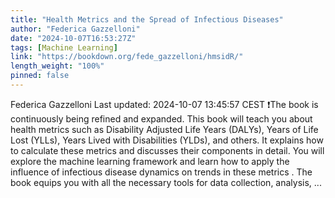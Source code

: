 ```yaml
---
title: "Health Metrics and the Spread of Infectious Diseases"
author: "Federica Gazzelloni"
date: "2024-10-07T16:53:27Z"
tags: [Machine Learning]
link: "https://bookdown.org/fede_gazzelloni/hmsidR/"
length_weight: "100%"
pinned: false
---
```


Federica Gazzelloni Last updated: 2024-10-07 13:45:57 CEST ❗️The book is continuously being refined and expanded. This book will teach you about health metrics such as Disability Adjusted Life Years (DALYs), Years of Life Lost (YLLs), Years Lived with Disabilities (YLDs), and others. It explains how to calculate these metrics and discusses their components in detail. You will explore the machine learning framework and learn how to apply the influence of infectious disease dynamics on trends in these metrics . The book equips you with all the necessary tools for data collection, analysis, ...
